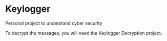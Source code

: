 # Keylogger
Personal project to understand cyber security

To decrypt the messages, you will need the Keylogger Decryption project.
